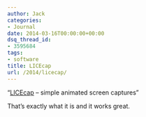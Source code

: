 ```yaml
---
author: Jack
categories:
- Journal
date: 2014-03-16T00:00:00+00:00
dsq_thread_id:
- 3595684
tags:
- software
title: LICEcap
url: /2014/licecap/
---
```


&#x201c;[LICEcap][1] &#8211; simple animated screen captures&#x201d;

That&#x2019;s exactly what it is and it works great.

 [1]: http://www.cockos.com/licecap/